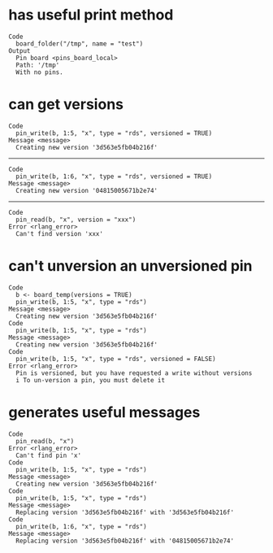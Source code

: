 # has useful print method

    Code
      board_folder("/tmp", name = "test")
    Output
      Pin board <pins_board_local>
      Path: '/tmp'
      With no pins.

# can get versions

    Code
      pin_write(b, 1:5, "x", type = "rds", versioned = TRUE)
    Message <message>
      Creating new version '3d563e5fb04b216f'

---

    Code
      pin_write(b, 1:6, "x", type = "rds", versioned = TRUE)
    Message <message>
      Creating new version '04815005671b2e74'

---

    Code
      pin_read(b, "x", version = "xxx")
    Error <rlang_error>
      Can't find version 'xxx'

# can't unversion an unversioned pin

    Code
      b <- board_temp(versions = TRUE)
      pin_write(b, 1:5, "x", type = "rds")
    Message <message>
      Creating new version '3d563e5fb04b216f'
    Code
      pin_write(b, 1:5, "x", type = "rds")
    Message <message>
      Creating new version '3d563e5fb04b216f'
    Code
      pin_write(b, 1:5, "x", type = "rds", versioned = FALSE)
    Error <rlang_error>
      Pin is versioned, but you have requested a write without versions
      i To un-version a pin, you must delete it

# generates useful messages

    Code
      pin_read(b, "x")
    Error <rlang_error>
      Can't find pin 'x'
    Code
      pin_write(b, 1:5, "x", type = "rds")
    Message <message>
      Creating new version '3d563e5fb04b216f'
    Code
      pin_write(b, 1:5, "x", type = "rds")
    Message <message>
      Replacing version '3d563e5fb04b216f' with '3d563e5fb04b216f'
    Code
      pin_write(b, 1:6, "x", type = "rds")
    Message <message>
      Replacing version '3d563e5fb04b216f' with '04815005671b2e74'

